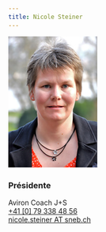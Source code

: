 ```yaml
---
title: Nicole Steiner 
---
```

![](img.jpg?classes=img-rounded,img-reponsive&forceResize=180,263)
### Présidente  
Aviron Coach J+S   
[+41 [0] 79 338 48 56](tel:+41793384856)  
[nicole.steiner AT sneb.ch](mailto:nicole.steiner@sneb.ch)